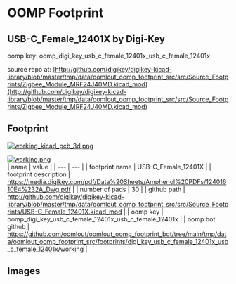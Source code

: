 # OOMP Footprint  
## USB-C_Female_12401X  by Digi-Key  
  
oomp key: oomp_digi_key_usb_c_female_12401x_usb_c_female_12401x  
  
source repo at: [http://github.com/digikey/digikey-kicad-library/blob/master/tmp/data/oomlout_oomp_footprint_src/src/Source_Footprints/Zigbee_Module_MRF24J40MD.kicad_mod](http://github.com/digikey/digikey-kicad-library/blob/master/tmp/data/oomlout_oomp_footprint_src/src/Source_Footprints/Zigbee_Module_MRF24J40MD.kicad_mod)  
## Footprint  
  
[![working_kicad_pcb_3d.png](working_kicad_pcb_3d_600.png)](working_kicad_pcb_3d.png)  
  
[![working.png](working_600.png)](working.png)  
| name | value | 
| --- | --- | 
| footprint name | USB-C_Female_12401X | 
| footprint description | https://media.digikey.com/pdf/Data%20Sheets/Amphenol%20PDFs/12401610E4%232A_Dwg.pdf | 
| number of pads | 30 | 
| github path | http://github.com/digikey/digikey-kicad-library/blob/master/tmp/data/oomlout_oomp_footprint_src/src/Source_Footprints/USB-C_Female_12401X.kicad_mod | 
| oomp key | oomp_digi_key_usb_c_female_12401x_usb_c_female_12401x | 
| oomp bot github | https://github.com/oomlout/oomlout_oomp_footprint_bot/tree/main/tmp/data/oomlout_oomp_footprint_src/footprints/digi_key_usb_c_female_12401x_usb_c_female_12401x/working | 
## Images  
